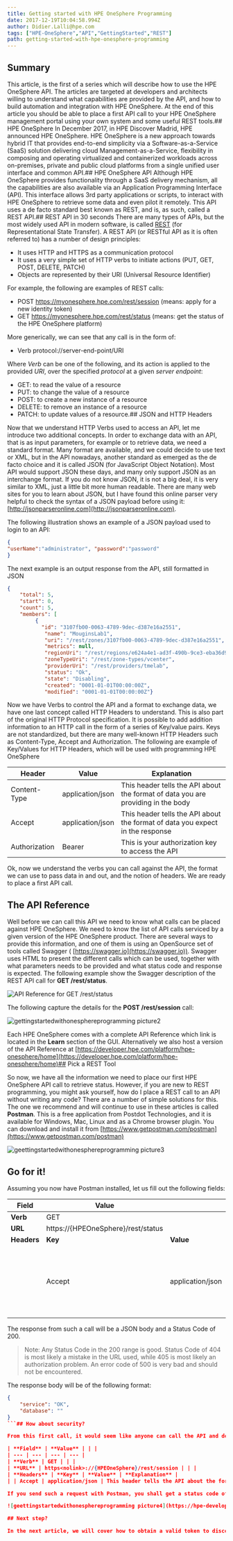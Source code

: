 ```yaml
---
title: Getting started with HPE OneSphere Programming
date: 2017-12-19T10:04:58.994Z
author: Didier.Lalli@hpe.com 
tags: ["HPE-OneSphere","API","GettingStarted","REST"]
path: getting-started-with-hpe-onesphere-programming
---
```

## Summary
This article, is the first of a series which will describe how to use the HPE OneSphere API. The articles are targeted at developers and architects willing to understand what capabilities are provided by the API, and how to build automation and integration with HPE OneSphere. 
At the end of this article you should be able to place a first API call to your HPE OneSphere management portal using your own system and some useful REST tools.## HPE OneSphere
In December 2017, in HPE Discover Madrid, HPE announced HPE OneSphere. HPE OneSphere is a new approach towards hybrid IT that provides end-to-end simplicity via a Software-as-a-Service (SaaS) solution delivering cloud Management-as-a-Service, flexibility in composing and operating virtualized and containerized workloads across on-premises, private and public cloud platforms from a single unified user interface and common API.## HPE OneSphere API
Although HPE OneSphere provides functionality through a SaaS delivery mechanism, all the capabilities are also available via an Application Programming Interface (API). This interface allows 3rd party applications or scripts, to interact with HPE OneSphere to retrieve some data and even pilot it remotely. This API uses a de facto standard best known as REST, and is, as such, called a REST API.## REST API in 30 seconds
There are many types of APIs, but the most widely used API in modern software, is called [REST](https://en.wikipedia.org/wiki/Representational_state_transfer) (for Representational State Transfer). A REST API (or RESTful API as it is often referred to) has a number of design principles:

   + It uses HTTP and HTTPS as a communication protocol
   + It uses a very simple set of HTTP verbs to initiate actions (PUT, GET, POST, DELETE, PATCH)
   + Objects are represented by their URI (Universal Resource Identifier)

For example, the following are examples of REST calls:

   * POST [https<nolink>://myonesphere.hpe.com/rest/session](#) (means: apply for a new identity token)
   * GET [https<nolink>://myonesphere.hpe.com/rest/status](#) (means: get the status of the HPE OneSphere platform)

More generically, we can see that any call is in the form of:

 + Verb protocol://server-end-point/URI

Where _Verb_ can be one of the following, and its action is applied to the provided _URI_, over the specified _protocol_ at a given _server endpoint_:

   * GET: to read the value of a resource
   * PUT: to change the value of a resource
   * POST: to create a new instance of a resource
   * DELETE: to remove an instance of a resource
   * PATCH: to update values of a resource.## JSON and HTTP Headers

Now that we understand HTTP Verbs used to access an API, let me introduce two additional concepts. In order to exchange data with an API, that is as input parameters, for example or to retrieve data, we need a standard format. Many format are available, and we could decide to use text or XML, but in the API nowadays, another standard as emerged as the de facto choice and it is called JSON (for JavaScript Object Notation). Most API would support JSON these days, and many only support JSON as an interchange format. If you do not know JSON, it is not a big deal, it is very similar to XML, just a little bit more human readable. There are many web sites for you to learn about JSON, but I have found this online parser very helpful to check the syntax of a JSON payload before using it: [http://jsonparseronline.com](http://jsonparseronline.com).

The following illustration shows an example of a JSON payload used to login to an API:

```json
{
"userName":"administrator", "password":"password"
}
```

The next example is an output response from the API, still formatted in JSON
```json
{
    "total": 5,
    "start": 0,
    "count": 5,
    "members": [
         {
           "id": "3107fb00-0063-4789-9dec-d387e16a2551",
            "name": "MouginsLab1",
            "uri": "/rest/zones/3107fb00-0063-4789-9dec-d387e16a2551",
            "metrics": null,
            "regionUri": "/rest/regions/e624a4e1-ad3f-490b-9ce3-eba36d9536c6",
            "zoneTypeUri": "/rest/zone-types/vcenter",
            "providerUri": "/rest/providers/tmelab",
            "status": "Ok",
            "state": "Disabling",
            "created": "0001-01-01T00:00:00Z",
            "modified": "0001-01-01T00:00:00Z"}
```

Now we have Verbs to control the API and a format to exchange data, we have one last concept called HTTP Headers to understand. This is also part of the original HTTP Protocol specification. It is possible to add addition information to an HTTP call in the form of a series of Key/value pairs. Keys are not standardized, but there are many well-known HTTP Headers such as Content-Type, Accept and Authorization. The following are example of Key/Values for HTTP Headers, which will be used with programming HPE OneSphere

| Header | Value | Explanation |
| --- | --- | --- |
| Content-Type | application/json | This header tells the API about the format of data you are providing in the body |
| Accept | application/json | This header tells the API about the format of data you expect in the response |
| Authorization | Bearer <token> | This is your authorization key to access the API |

Ok, now we understand the verbs you can call against the API, the format we can use to pass data in and out, and the notion of headers. We are ready to place a first API call.

## The API Reference

Well before we can call this API we need to know what calls can be placed against HPE OneSphere. We need to know the list of API calls serviced by a given version of the HPE OneSphere product. There are several ways to provide this information, and one of them is using an OpenSource set of tools called Swagger ( [https://swagger.io](https://swagger.io)). Swagger uses HTML to present the different calls which can be used, together with what parameters needs to be provided and what status code and response is expected. The following example show the Swagger description of the REST API call for **GET /rest/status**.

![API Reference for GET /rest/status](https://hpe-developer-portal.s3.amazonaws.com/uploads/media/2017/12/gettingstartedwithonesphereprogramming-picture1-1515084213559.jpg)

The following capture the details for the **POST /rest/session** call:

![gettingstartedwithonesphereprogramming picture2](https://hpe-developer-portal.s3.amazonaws.com/uploads/media/2018/1/gettingstartedwithonesphereprogramming-picture2-1515084714119.jpg)

Each HPE OneSphere comes with a complete API Reference which link is located in the **Learn** section of the GUI. Alternatively we also host a version of the API Reference at [https://developer.hpe.com/platform/hpe-onesphere/home](https://developer.hpe.com/platform/hpe-onesphere/home)## Pick a REST Tool

So now, we have all the information we need to place our first HPE OneSphere API call to retrieve status. However, if you are new to REST programming, you might ask yourself, how do I place a REST call to an API without writing any code? There are a number of simple solutions for this. The one we recommend and will continue to use in these articles is called **Postman**. This is a free application from Postdot Technologies, and it is available for Windows, Mac, Linux and as a Chrome browser plugin. You can download and install it from [https://www.getpostman.com/postman](https://www.getpostman.com/postman)

![geettingstartedwithonesphereprogramming picture3](https://hpe-developer-portal.s3.amazonaws.com/uploads/media/2017/12/geettingstartedwithonesphereprogramming-picture3-1513678321128.jpg)

## Go for it!

Assuming you now have Postman installed, let us fill out the following fields:

| **Field** | **Value** | | |
| --- | --- | --- | --- |
| **Verb** | GET | | |
| **URL** | https<nolink>://{HPEOneSphere}/rest/status | | |
| **Headers** | **Key** | **Value** | **Explanation** |
| | Accept | application/json | This header tells the API about the format of data you expect in the response |

The response from such a call will be a JSON body and a Status Code of 200.


> Note: Any Status Code in the 200 range is good. Status Code of 404 is most likely a mistake in the URL  used, while 405 is most likely an authorization problem. An error code of 500 is very bad and should not be encountered.

The response body will be of the following format:
```json
{
    "service": "OK",
    "database": ""
}
```## How about security?

From this first call, it would seem like anyone can call the API and do anything on the HPE OneSphere platform. This is not the case. In fact, **GET /rest/status** is the only REST call of the API, which will respond without proper authentication. Any other call will fail with an authentication error status code. Let us just verify this, using the following call:

| **Field** | **Value** | | |
| --- | --- | --- | --- |
| **Verb** | GET | | |
| **URL** | https<nolink>://{HPEOneSphere}/rest/session | | |
| **Headers** | **Key** | **Value** | **Explanation** |
| | Accept | application/json | This header tells the API about the format of data you expect in the response |

If you send such a request with Postman, you shall get a status code of 401 (Unauthorized) and a body with more details about the problem. Obviously, we need a "valid token" to resubmit the request.

![geettingstartedwithonesphereprogramming picture4](https://hpe-developer-portal.s3.amazonaws.com/uploads/media/2017/12/geettingstartedwithonesphereprogramming-picture4-1513678330290.jpg)

## Next step?

In the next article, we will cover how to obtain a valid token to discover the rest of the API of HPE OneSphere.